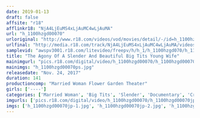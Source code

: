 ```yaml
---
date: 2019-01-13
draft: false
affsite: "r18"
afflinkr18: "NjA4LjEuMS4xLjAuMC4wLjAuMA"
url: "h_1100hzgd00070"
urloriginal: "http://www.r18.com/videos/vod/movies/detail/-/id=h_1100hzgd00070"
urlfinal: "http://media.r18.com/track/NjA4LjEuMS4xLjAuMC4wLjAuMA/videos/vod/movies/detail/-/id=h_1100hzgd00070"
samplevid: "awspv3001.r18.com/litevideo/freepv/h/h_1/h_1100hzgd070/h_1100hzgd070_dmb_w.mp4"
title: "The Agony Of A Slender And Beautiful Big Tits Young Wife"
mainimgurl: "pics.r18.com/digital/video/h_1100hzgd00070/h_1100hzgd00070ps.jpg"
mainimgs: "h_1100hzgd00070ps.jpg"
releasedate: "Nov. 24, 2017"
duration: 141
productioncomp: "Married Woman Flower Garden Theater"
girls: ['----']
categories: ['Married Woman', 'Big Tits', 'Slender', 'Documentary', 'Creampie', 'Vibrator', 'Sex Toys', 'Egg Vibrator', 'Big Vibrator', 'Hi-Def']
imgurls: ['pics.r18.com/digital/video/h_1100hzgd00070/h_1100hzgd00070jp-1.jpg', 'pics.r18.com/digital/video/h_1100hzgd00070/h_1100hzgd00070jp-2.jpg', 'pics.r18.com/digital/video/h_1100hzgd00070/h_1100hzgd00070jp-3.jpg', 'pics.r18.com/digital/video/h_1100hzgd00070/h_1100hzgd00070jp-4.jpg', 'pics.r18.com/digital/video/h_1100hzgd00070/h_1100hzgd00070jp-5.jpg', 'pics.r18.com/digital/video/h_1100hzgd00070/h_1100hzgd00070jp-6.jpg', 'pics.r18.com/digital/video/h_1100hzgd00070/h_1100hzgd00070jp-7.jpg', 'pics.r18.com/digital/video/h_1100hzgd00070/h_1100hzgd00070jp-8.jpg', 'pics.r18.com/digital/video/h_1100hzgd00070/h_1100hzgd00070jp-9.jpg', 'pics.r18.com/digital/video/h_1100hzgd00070/h_1100hzgd00070jp-10.jpg', 'pics.r18.com/digital/video/h_1100hzgd00070/h_1100hzgd00070jp-11.jpg', 'pics.r18.com/digital/video/h_1100hzgd00070/h_1100hzgd00070jp-12.jpg', 'pics.r18.com/digital/video/h_1100hzgd00070/h_1100hzgd00070jp-13.jpg', 'pics.r18.com/digital/video/h_1100hzgd00070/h_1100hzgd00070jp-14.jpg', 'pics.r18.com/digital/video/h_1100hzgd00070/h_1100hzgd00070jp-15.jpg', 'pics.r18.com/digital/video/h_1100hzgd00070/h_1100hzgd00070jp-16.jpg', 'pics.r18.com/digital/video/h_1100hzgd00070/h_1100hzgd00070jp-17.jpg', 'pics.r18.com/digital/video/h_1100hzgd00070/h_1100hzgd00070jp-18.jpg', 'pics.r18.com/digital/video/h_1100hzgd00070/h_1100hzgd00070jp-19.jpg', 'pics.r18.com/digital/video/h_1100hzgd00070/h_1100hzgd00070jp-20.jpg']
imgs: ['h_1100hzgd00070jp-1.jpg', 'h_1100hzgd00070jp-2.jpg', 'h_1100hzgd00070jp-3.jpg', 'h_1100hzgd00070jp-4.jpg', 'h_1100hzgd00070jp-5.jpg', 'h_1100hzgd00070jp-6.jpg', 'h_1100hzgd00070jp-7.jpg', 'h_1100hzgd00070jp-8.jpg', 'h_1100hzgd00070jp-9.jpg', 'h_1100hzgd00070jp-10.jpg', 'h_1100hzgd00070jp-11.jpg', 'h_1100hzgd00070jp-12.jpg', 'h_1100hzgd00070jp-13.jpg', 'h_1100hzgd00070jp-14.jpg', 'h_1100hzgd00070jp-15.jpg', 'h_1100hzgd00070jp-16.jpg', 'h_1100hzgd00070jp-17.jpg', 'h_1100hzgd00070jp-18.jpg', 'h_1100hzgd00070jp-19.jpg', 'h_1100hzgd00070jp-20.jpg']
---
```

